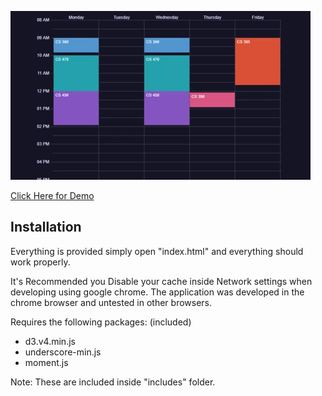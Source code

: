 
![demo gif1](sample.gif)

[Click Here for Demo](https://jevan1000.github.io/Course-Scheduler/)

## Installation
Everything is provided simply open "index.html" and everything should
work properly.

It's Recommended you Disable your cache inside Network settings when developing 
using google chrome. The application was developed in the chrome browser 
and untested in other browsers.

Requires the following packages: (included)
- d3.v4.min.js
- underscore-min.js
- moment.js

Note: These are included inside "includes" folder. 
